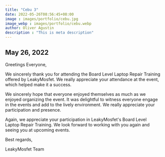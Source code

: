 ```yaml
---
title: "Cebu 3"
date: 2022-05-26T08:56:45+08:00
image : images/portfolio/cebu.jpg
image_webp : images/portfolio/cebu.webp
author: Oliver Agustin
description : "This is meta description"
---
```


## May 26, 2022
Greetings Everyone,

We sincerely thank you for attending the Board Level Laptop Repair Training offered by LeakyMosfet. We really appreciate your attendance at the event, which helped make it a success.

We sincerely hope that everyone enjoyed themselves as much as we enjoyed organizing the event. It was delightful to witness everyone engage in the events and add to the lively environment. We really appreciate your participation and presence.

Again, we appreciate your participation in LeakyMosfet's Board Level Laptop Repair Training. We look forward to working with you again and seeing you at upcoming events.

Best regards,

LeakyMosfet Team